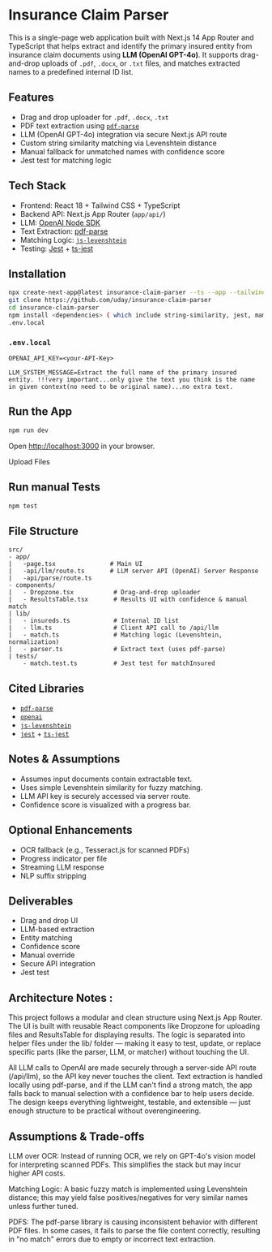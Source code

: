 # Insurance Claim Parser

This is a single-page web application built with Next.js 14 App Router and TypeScript that helps extract and identify the primary insured entity from insurance claim documents using **LLM (OpenAI GPT-4o)**. It supports drag-and-drop uploads of `.pdf`, `.docx`, or `.txt` files, and matches extracted names to a predefined internal ID list.

## Features
- Drag and drop uploader for `.pdf`, `.docx`, `.txt`
- PDF text extraction using [`pdf-parse`](https://www.npmjs.com/package/pdf-parse)
- LLM (OpenAI GPT-4o) integration via secure Next.js API route
- Custom string similarity matching via Levenshtein distance
- Manual fallback for unmatched names with confidence score
- Jest test for matching logic

## Tech Stack
- Frontend: React 18 + Tailwind CSS + TypeScript
- Backend API: Next.js App Router (`app/api/`)
- LLM: [OpenAI Node SDK](https://github.com/openai/openai-node)
- Text Extraction: [pdf-parse](https://www.npmjs.com/package/pdf-parse)
- Matching Logic: [`js-levenshtein`](https://www.npmjs.com/package/js-levenshtein)
- Testing: [Jest](https://jestjs.io/) + [ts-jest](https://www.npmjs.com/package/ts-jest)

## Installation
```bash
npx create-next-app@latest insurance-claim-parser --ts --app --tailwind
git clone https://github.com/uday/insurance-claim-parser
cd insurance-claim-parser
npm install <dependencies> ( which include string-similarity, jest, mammoth, openai, pdf-parse, levenshtein etc.,)
.env.local
```


### `.env.local`
```
OPENAI_API_KEY=<your-API-Key>

LLM_SYSTEM_MESSAGE=Extract the full name of the primary insured entity. !!!very important...only give the text you think is the name in given context(no need to be original name)...no extra text.
```

## Run the App
```bash
npm run dev
```
Open [http://localhost:3000](http://localhost:3000) in your browser.

Upload Files

## Run manual Tests
```bash
npm test
```

## File Structure
```
src/
- app/
|   -page.tsx               # Main UI
|   -api/llm/route.ts       # LLM server API (OpenAI) Server Response
|   -api/parse/route.ts
- components/
|   - Dropzone.tsx           # Drag-and-drop uploader
|   - ResultsTable.tsx       # Results UI with confidence & manual match
| lib/
|   - insureds.ts            # Internal ID list
|   - llm.ts                 # Client API call to /api/llm
|   - match.ts               # Matching logic (Levenshtein, normalization)
|   - parser.ts              # Extract text (uses pdf-parse)
| tests/
    - match.test.ts          # Jest test for matchInsured
```

## Cited Libraries
- [`pdf-parse`](https://www.npmjs.com/package/pdf-parse)
- [`openai`](https://www.npmjs.com/package/openai)
- [`js-levenshtein`](https://www.npmjs.com/package/js-levenshtein)
- [`jest`](https://jestjs.io/) + [`ts-jest`](https://www.npmjs.com/package/ts-jest)

##  Notes & Assumptions
- Assumes input documents contain extractable text.
- Uses simple Levenshtein similarity for fuzzy matching.
- LLM API key is securely accessed via server route.
- Confidence score is visualized with a progress bar.

## Optional Enhancements
- OCR fallback (e.g., Tesseract.js for scanned PDFs)
- Progress indicator per file
- Streaming LLM response
- NLP suffix stripping

## Deliverables
- Drag and drop UI
- LLM-based extraction
- Entity matching
- Confidence score
- Manual override
- Secure API integration
- Jest test


## Architecture Notes :

This project follows a modular and clean structure using Next.js App Router. The UI is built with reusable React components like Dropzone for uploading files and ResultsTable for displaying results. The logic is separated into helper files under the lib/ folder — making it easy to test, update, or replace specific parts (like the parser, LLM, or matcher) without touching the UI.

All LLM calls to OpenAI are made securely through a server-side API route (/api/llm), so the API key never touches the client. Text extraction is handled locally using pdf-parse, and if the LLM can't find a strong match, the app falls back to manual selection with a confidence bar to help users decide. The design keeps everything lightweight, testable, and extensible — just enough structure to be practical without overengineering.

## Assumptions & Trade-offs

LLM over OCR: Instead of running OCR, we rely on GPT-4o's vision model for interpreting scanned PDFs. This simplifies the stack but may incur higher API costs.

Matching Logic: A basic fuzzy match is implemented using Levenshtein distance; this may yield false positives/negatives for very similar names unless further tuned.

PDFS: The pdf-parse library is causing inconsistent behavior with different PDF files. In some cases, it fails to parse the file content correctly, resulting in "no match" errors due to empty or incorrect text extraction.
